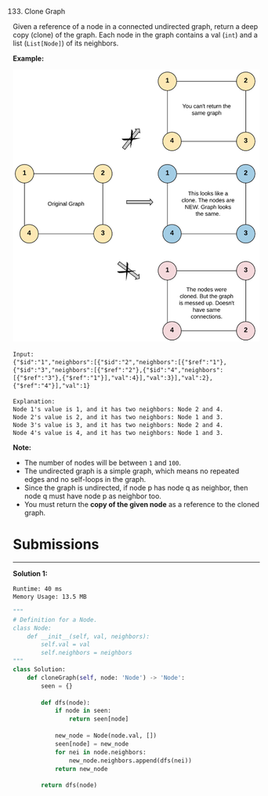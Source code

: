133. Clone Graph

Given a reference of a node in a connected undirected graph, return a deep copy (clone) of the graph. Each node in the graph contains a val (`int`) and a list (`List[Node]`) of its neighbors.

 

**Example:**

![133_clone_graph_question.png](img/133_clone_graph_question.png)
```
Input:
{"$id":"1","neighbors":[{"$id":"2","neighbors":[{"$ref":"1"},{"$id":"3","neighbors":[{"$ref":"2"},{"$id":"4","neighbors":[{"$ref":"3"},{"$ref":"1"}],"val":4}],"val":3}],"val":2},{"$ref":"4"}],"val":1}

Explanation:
Node 1's value is 1, and it has two neighbors: Node 2 and 4.
Node 2's value is 2, and it has two neighbors: Node 1 and 3.
Node 3's value is 3, and it has two neighbors: Node 2 and 4.
Node 4's value is 4, and it has two neighbors: Node 1 and 3.
```

**Note:**

* The number of nodes will be between `1` and `100`.
* The undirected graph is a simple graph, which means no repeated edges and no self-loops in the graph.
* Since the graph is undirected, if node p has node q as neighbor, then node q must have node p as neighbor too.
* You must return the **copy of the given node** as a reference to the cloned graph.

# Submissions
---
**Solution 1:**
```
Runtime: 40 ms
Memory Usage: 13.5 MB
```
```python
"""
# Definition for a Node.
class Node:
    def __init__(self, val, neighbors):
        self.val = val
        self.neighbors = neighbors
"""
class Solution:
    def cloneGraph(self, node: 'Node') -> 'Node':
        seen = {}
        
        def dfs(node):
            if node in seen:
                return seen[node]

            new_node = Node(node.val, [])
            seen[node] = new_node
            for nei in node.neighbors:
                new_node.neighbors.append(dfs(nei))
            return new_node
            
        return dfs(node)
```